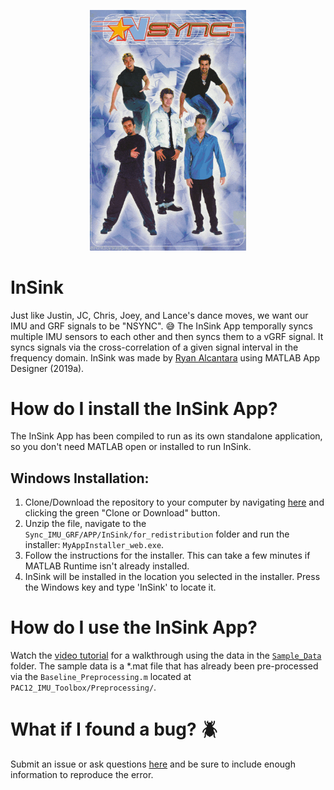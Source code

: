 <p align="center">
  <img width="250"  src="APP_Support/small.gif">
</p>

# InSink
Just like Justin, JC, Chris, Joey, and Lance's dance moves, we want our IMU and GRF signals to be "NSYNC". :sweat_smile:
The InSink App temporally syncs multiple IMU sensors to each other and then syncs them to a vGRF signal. It syncs signals
via the cross-correlation of a given signal interval in the frequency domain. InSink was made by [Ryan Alcantara](https://twitter.com/Ryan_Alcantara_)
using MATLAB App Designer (2019a).

# How do I install the InSink App?
The InSink App has been compiled to run as its own standalone application, so you don't need MATLAB open or installed to
run InSink. 
## Windows Installation: 
1. Clone/Download the repository to your computer by navigating [here](https://github.com/alcantarar/PAC12_IMU_Toolbox) and clicking the green "Clone or Download" button.
2. Unzip the file, navigate to the `Sync_IMU_GRF/APP/InSink/for_redistribution` folder and run the installer: `MyAppInstaller_web.exe`. 
3. Follow the instructions for the installer. This can take a few minutes if MATLAB Runtime isn't already installed.
4. InSink will be installed in the location you selected in the installer. Press the Windows key and type 'InSink' to locate it.


# How do I use the InSink App?
Watch the [video tutorial](https://youtu.be/kXM43ulKuvA) for a walkthrough using the data in the [`Sample_Data`](Sample_Data) folder. The sample data 
is a *.mat file that has already been pre-processed via the `Baseline_Preprocessing.m` located at `PAC12_IMU_Toolbox/Preprocessing/`.

# What if I found a bug? :beetle:
Submit an issue or ask questions 
[here](https://github.com/alcantarar/PAC12_IMU_Toolbox/issues) and be sure to include enough information to reproduce the error.

